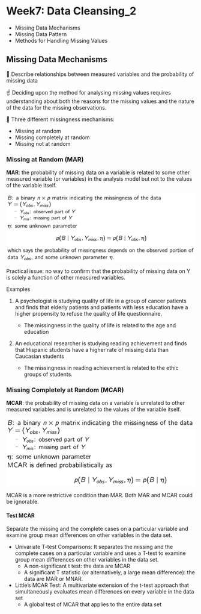 # Week7: Data Cleansing_2

- Missing Data Mechanisms
- Missing Data Pattern
- Methods for Handling Missing Values

## Missing Data Mechanisms

:wave: Describe relationships between measured variables and the probability of missing data

:point_up: Deciding upon the method for analysing missing values requires understanding about both the reasons for the missing values and the nature of the data for the missing observations.

:seedling: Three different missingness mechanisms:

- Missing at random
- Missing completely at random
- Missing not at random

### Missing at Random (MAR)

**MAR**: the probability of missing data on a variable is related to some other measured variable (or variables) in the analysis model but not to the values of the variable itself.

<div align=center><img src="./Images/w7_MAR.png" alt="w7_MAR" width = "600"/></div>

Practical issue: no way to confirm that the probability of missing data on Y is solely a function of other measured variables.

Examples

1. A psychologist is studying quality of life in a group of cancer patients and finds that elderly patients and patients with less education have a higher propensity to refuse the quality of life questionnaire.
   - The missingness in the quality of life is related to the age and education

2. An educational researcher is studying reading achievement and finds that Hispanic students have a higher rate of missing data than Caucasian students
   - The missingness in reading achievement is related to the ethic groups of students.

### Missing Completely at Random (MCAR)

**MCAR**: the probability of missing data on a variable is unrelated to other measured variables and is unrelated to the values of the variable itself.

<div align=center><img src="./Images/w7_MCAR.png" alt="w7_MCAR" width = "600"/></div>

MCAR is a more restrictive condition than MAR.
Both MAR and MCAR could be ignorable.

#### Test MCAR

Separate the missing and the complete cases on a particular variable and examine group mean differences on other variables in the data set.

- Univariate T-test Comparisons: It separates the missing and the complete cases on a particular variable and uses a T-test to examine group mean differences on other variables in the data set.
  - A non-significant t test: the data are MCAR
  - A significant T statistic (or alternatively, a large mean difference): the data are MAR or MNAR.
- Little’s MCAR Test: A multivariate extension of the t-test approach that simultaneously evaluates mean differences on every variable in the data set
  - A global test of MCAR that applies to the entire data set